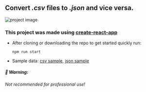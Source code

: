 ## Convert _.csv_ files to _.json_ and vice versa.

 ![project image](https://i.ibb.co/Dtc3kjQ/download.png)

### This project was made using [create-react-app](https://github.com/facebook/create-react-app)

* After cloning or downloading the repo to get started quickly run:

  `npm run start`
  
* Sample data:
  [csv sample](/sample_data/FL_insurance_sample.csv), [json sample](/sample_data/electronic-card-transaction-May-2019-csv-tables.json)

##### 🚨 Warning:
###### Not recommended for professional use!

